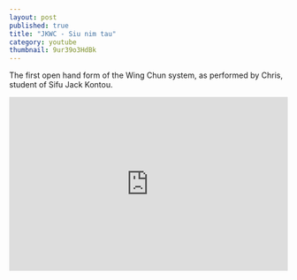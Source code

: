 ```yaml
---
layout: post
published: true
title: "JKWC - Siu nim tau"
category: youtube
thumbnail: 9ur39o3HdBk
---
```





The first open hand form of the Wing Chun system, as performed by Chris, student of Sifu Jack Kontou.

<iframe width="100%" height="315px" src="https://www.youtube.com/embed/9ur39o3HdBk?rel=0&amp;showinfo=0" frameborder="0" allowfullscreen></iframe>
